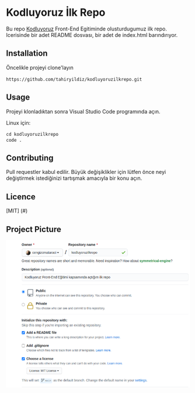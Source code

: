 # Kodluyoruz İlk Repo
Bu repo [Kodluyoruz](http://kodluyoruz.org) Front-End Egitiminde olusturdugumuz ilk repo. Icerisinde bir adet README dosvası, bir adet de index.html barındırıyor.

## Installation
Öncelikle projeyi clone'layın

`https://github.com/tahiryildiz/kodluyoruzilkrepo.git`

## Usage
Projeyi klonladıktan sonra Visual Studio Code programında açın.

Linux için:
```
cd kodluyoruzilkrepo
code .
```

## Contributing

Pull requestler kabul edilir. Büyük değişiklikler için lütfen önce neyi değiştirmek istediğinizi tartışmak amacıyla bir konu açın.

## Licence

[MIT] (#)

## Project Picture
![Projenin_Resmi](https://raw.githubusercontent.com/Kodluyoruz/taskforce/main/git/odev1/figures/github.png)